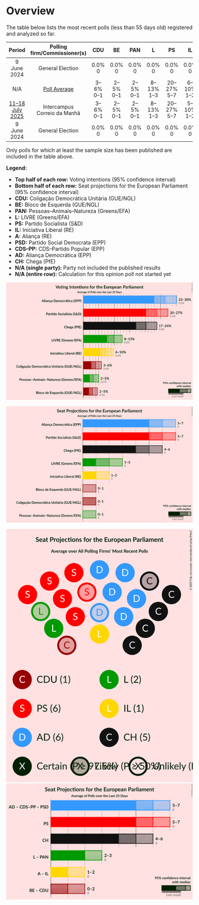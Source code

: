 # Overview

The table below lists the most recent polls (less than 55 days old) registered and analyzed so far.

| Period     | Polling firm/Commissioner(s) | CDU | BE | PAN | L | PS | IL | A | PSD | CDS–PP | AD | CH |
|:----------:|:----------------------------:|:--:|:--:|:--:|:--:|:--:|:--:|:--:|:--:|:--:|:--:|:--:|
| 9 June 2024 | General Election | 0.0% <br> 0 | 0.0% <br> 0 | 0.0% <br> 0 | 0.0% <br> 0 | 0.0% <br> 0 | 0.0% <br> 0 | 0.0% <br> 0 | 0.0% <br> 0 | 0.0% <br> 0 | 0.0% <br> 0 | 0.0% <br> 0 |
| N/A | [Poll Average](average.html) | 3–6% <br> 0–1 | 2–5% <br> 0–1 | 2–5% <br> 0–1 | 8–13% <br> 1–3 | 20–27% <br> 5–7 | 6–10% <br> 1–2 | N/A <br> N/A | N/A <br> N/A | N/A <br> N/A | 23–30% <br> 5–7 | 17–24% <br> 4–6 |
| [11–18 July 2025](2025-07-18-Intercampus.html) | Intercampus <br> Correio da Manhã | 3–6% <br> 0–1 | 2–5% <br> 0–1 | 2–5% <br> 0–1 | 8–13% <br> 1–3 | 20–27% <br> 5–7 | 5–10% <br> 1–2 | N/A <br> N/A | N/A <br> N/A | N/A <br> N/A | 23–30% <br> 5–7 | 17–24% <br> 4–6 |
| 9 June 2024 | General Election | 0.0% <br> 0 | 0.0% <br> 0 | 0.0% <br> 0 | 0.0% <br> 0 | 0.0% <br> 0 | 0.0% <br> 0 | 0.0% <br> 0 | 0.0% <br> 0 | 0.0% <br> 0 | 0.0% <br> 0 | 0.0% <br> 0 |

Only polls for which at least the sample size has been published are included in the table above.

**Legend:**
+ **Top half of each row:** Voting intentions (95% confidence interval)
+ **Bottom half of each row:** Seat projections for the European Parliament (95% confidence interval)
+ **CDU:** Coligação Democrática Unitária (GUE/NGL)
+ **BE:** Bloco de Esquerda (GUE/NGL)
+ **PAN:** Pessoas–Animais–Natureza (Greens/EFA)
+ **L:** LIVRE (Greens/EFA)
+ **PS:** Partido Socialista (S&D)
+ **IL:** Iniciativa Liberal (RE)
+ **A:** Aliança (RE)
+ **PSD:** Partido Social Democrata (EPP)
+ **CDS–PP:** CDS–Partido Popular (EPP)
+ **AD:** Aliança Democrática (EPP)
+ **CH:** Chega (PfE)
+ **N/A (single party):** Party not included the published results
+ **N/A (entire row):** Calculation for this opinion poll not started yet


![Graph with voting intentions not yet produced](average.png "Voting Intentions")

![Graph with seats not yet produced](average-seats.png "Seats")

![Graph with seating plan not yet produced](average-seating-plan.png "Seating Plan")
![Graph with coalitions seats not yet produced](average-coalitions-seats.png "Coalitions Seats")
